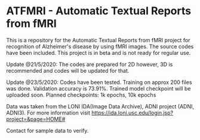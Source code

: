 # ATFMRI - Automatic Textual Reports from fMRI

This is a repository for the Automatic Textual Reports from fMRI project for recognition of Alzheimer's disease by using fMRI images. The source codes have been included. This project is in beta and is not ready for regular use. 

Update @21/5/2020:
The codes are prepared for 2D however, 3D is recommended and codes will be updated for that.

Update @23/5/2020:
Codes have been tested. Training on approx 200 files was done. Validation accuracy is 73.91%. Trained model checkpoint will be uploaded soon. Planned checkpoints: 1k epochs, 10k epochs

Data was taken from the LONI IDA(Image Data Archive), ADNI project (ADNI, ADNI3). For more information visit https://ida.loni.usc.edu/login.jsp?project=&page=HOME#

Contact for sample data to verify.

